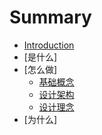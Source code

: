 # Summary

* [Introduction](README.md)
* [是什么]
* [怎么做]
    * [基础概念](docs/how/基础概念.md)
    * [设计架构](docs/how/设计架构.md)
    * [设计理念](docs/how/设计理念.md)
* [为什么]